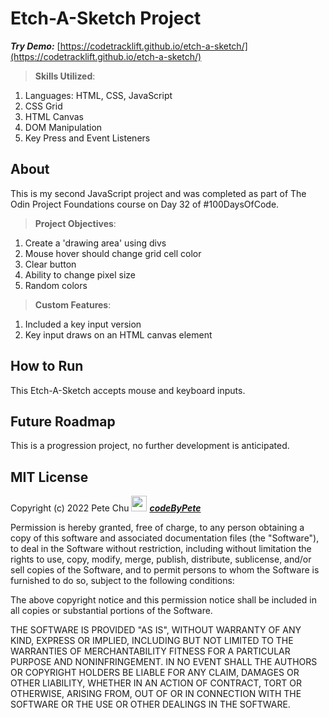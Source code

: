# Etch-A-Sketch Project

***Try Demo:*** [https://codetracklift.github.io/etch-a-sketch/](https://codetracklift.github.io/etch-a-sketch/)

>**Skills Utilized**:
<ol>
    <li>Languages: HTML, CSS, JavaScript</li>
    <li>CSS Grid</li>
    <li>HTML Canvas</li>
    <li>DOM Manipulation</li>
    <li>Key Press and Event Listeners</li>
</ol>

## About
This is my second JavaScript project and was completed as part of The Odin Project Foundations course on Day 32 of #100DaysOfCode.

>**Project Objectives**:
<ol>
    <li>Create a 'drawing area' using divs</li>
    <li>Mouse hover should change grid cell color</li>
    <li>Clear button</li>
    <li>Ability to change pixel size</li>
    <li>Random colors</li>
</ol>

>**Custom Features**:
<ol>
    <li>Included a key input version</li>
    <li>Key input draws on an HTML canvas element</li>
</ol>

## How to Run
This Etch-A-Sketch accepts mouse and keyboard inputs.

## Future Roadmap
This is a progression project, no further development is anticipated.

## MIT License

Copyright (c) 2022 Pete Chu <img src='https://codetracklift.github.io/codeTrackLift/logos/pharma2code_icon.gif' alt='codeByPete logo' width='25'> ***[codeByPete](https://www.codebypete.com/)***

Permission is hereby granted, free of charge, to any person obtaining a copy of this software and associated documentation files (the "Software"), to deal in the Software without restriction, including without limitation the rights to use, copy, modify, merge, publish, distribute, sublicense, and/or sell copies of the Software, and to permit persons to whom the Software is furnished to do so, subject to the following conditions:

The above copyright notice and this permission notice shall be included in all copies or substantial portions of the Software.

THE SOFTWARE IS PROVIDED "AS IS", WITHOUT WARRANTY OF ANY KIND, EXPRESS OR IMPLIED, INCLUDING BUT NOT LIMITED TO THE WARRANTIES OF MERCHANTABILITY FITNESS FOR A PARTICULAR PURPOSE AND NONINFRINGEMENT. IN NO EVENT SHALL THE AUTHORS OR COPYRIGHT HOLDERS BE LIABLE FOR ANY CLAIM, DAMAGES OR OTHER LIABILITY, WHETHER IN AN ACTION OF CONTRACT, TORT OR OTHERWISE, ARISING FROM, OUT OF OR IN CONNECTION WITH THE SOFTWARE OR THE USE OR OTHER DEALINGS IN THE SOFTWARE.
